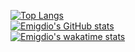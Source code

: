 [![Top Langs](https://github-readme-stats.vercel.app/api/top-langs/?username=emigdio821&layout=compact&theme=radical&langs_count=10)](https://github.com/anuraghazra/github-readme-stats) <br>
[![Emigdio's GitHub stats](https://github-readme-stats.vercel.app/api?username=emigdio821&count_private=true&show_icons=true&theme=radical)](https://github.com/anuraghazra/github-readme-stats) <br>
[![Emigdio's wakatime stats](https://github-readme-stats.vercel.app/api/wakatime?username=emigdio821&theme=radical&layout=compact&v=2)](https://github.com/anuraghazra/github-readme-stats) <br>
